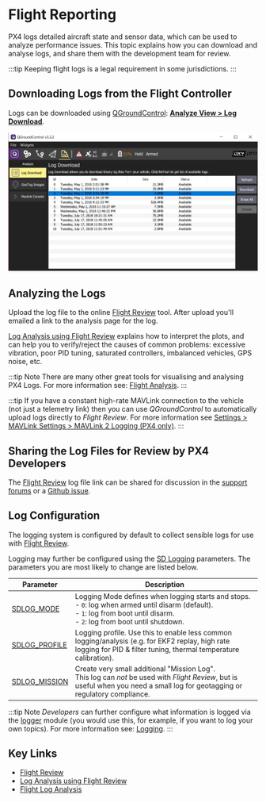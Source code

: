 # Flight Reporting

PX4 logs detailed aircraft state and sensor data, which can be used to analyze performance issues.
This topic explains how you can download and analyse logs, and share them with the development team for review.

:::tip
Keeping flight logs is a legal requirement in some jurisdictions.
:::

## Downloading Logs from the Flight Controller

Logs can be downloaded using [QGroundControl](http://qgroundcontrol.com/): **[Analyze View > Log Download](https://docs.qgroundcontrol.com/en/analyze_view/log_download.html)**.

![Flight Log Download](../../assets/qgc/analyze/log_download.jpg)


## Analyzing the Logs

Upload the log file to the online [Flight Review](http://logs.px4.io) tool.
After upload you'll emailed a link to the analysis page for the log.

[Log Analysis using Flight Review](../log/flight_review.md) explains how to interpret the plots, and can help you to verify/reject the causes of common problems: excessive vibration, poor PID tuning, saturated controllers, imbalanced vehicles, GPS noise, etc.

:::tip Note
There are many other great tools for visualising and analysing PX4 Logs.
For more information see: [Flight Analysis](../log/flight_log_analysis.md).
:::
  
:::tip
If you have a constant high-rate MAVLink connection to the vehicle (not just a telemetry link) then you can use *QGroundControl* to automatically upload logs directly to *Flight Review*.
For more information see [Settings > MAVLink Settings > MAVLink 2 Logging (PX4 only)](https://docs.qgroundcontrol.com/en/SettingsView/MAVLink.html#logging).
:::

## Sharing the Log Files for Review by PX4 Developers

The [Flight Review](http://logs.px4.io) log file link can be shared for discussion in the [support forums](../contribute/support.md#forums-and-chat) or a [Github issue](../README.md#reporting-bugs--issues).


## Log Configuration

The logging system is configured by default to collect sensible logs for use with [Flight Review](http://logs.px4.io).

Logging may further be configured using the [SD Logging](../advanced_config/parameter_reference.md#sd-logging) parameters.
The parameters you are most likely to change are listed below.

Parameter | Description
--- | ---
[SDLOG_MODE](../advanced_config/parameter_reference.md#SDLOG_MODE) | Logging Mode defines when logging starts and stops.<br />- `0`: log when armed until disarm (default).<br />- `1`: log from boot until disarm.<br />- `2`: log from boot until shutdown.
[SDLOG_PROFILE](../advanced_config/parameter_reference.md#SDLOG_PROFILE) | Logging profile. Use this to enable less common logging/analysis (e.g. for EKF2 replay, high rate logging for PID & filter tuning, thermal temperature calibration).
[SDLOG_MISSION](../advanced_config/parameter_reference.md#SDLOG_MISSION) | Create very small additional "Mission Log".<br>This log can *not* be used with *Flight Review*, but is useful when you need a small log for geotagging or regulatory compliance.

:::tip Note
*Developers* can further configure what information is logged via the [logger](../modules/modules_system.md#logger) module (you would use this, for example, if you want to log your own topics).
For more information see: [Logging](../dev_log/logging.md).
:::

## Key Links

- [Flight Review](http://logs.px4.io)
- [Log Analysis using Flight Review](../log/flight_review.md)
- [Flight Log Analysis](../log/flight_log_analysis.md)